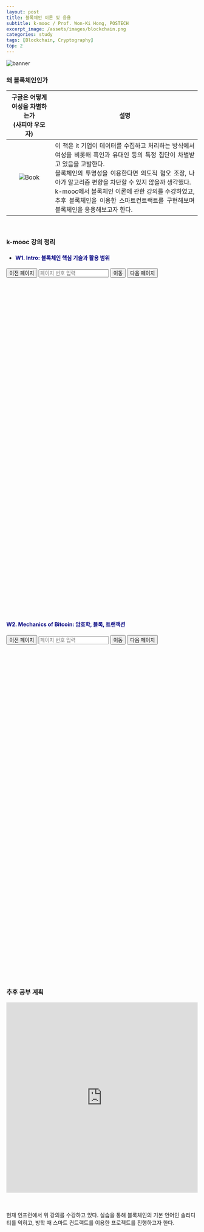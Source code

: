 ```yaml
---
layout: post
title: 블록체인 이론 및 응용
subtitle: k-mooc / Prof. Won-Ki Hong, POSTECH
excerpt_image: /assets/images/blockchain.png
categories: study
tags: [Blockchain, Cryptography] 
top: 2
---
```


![banner](https://github.com/oweenia03/owen/blob/main/_site/assets/images/blockchain.png)

### 왜 블록체인인가 ###

|구글은 어떻게 여성을 차별하는가<br>(사피야 우모자)  | 설명          |
|:-----------------------:|:---------------------:|
| ![Book](https://github.com/oweenia03/owen/blob/main/_site/assets/images/book_algorithms_of_oppression.jpg)   |  <div style="text-align: justify;">  이 책은 it 기업이 데이터를 수집하고 처리하는 방식에서 여성을 비롯해 흑인과 유대인 등의 특정 집단이 차별받고 있음을 고발한다.<br> 블록체인의 투명성을 이용한다면 의도적 혐오 조장, 나아가 알고리즘 편향을 차단할 수 있지 않을까 생각했다.<br>  k-mooc에서 블록체인 이론에 관한 강의를 수강하였고, 추후 블록체인을 이용한 스마트컨트랙트를 구현해보며 블록체인을 응용해보고자 한다.</div> |

<br>

### k-mooc 강의 정리
* <h4 style="color: navy;">W1. Intro: 블록체인 핵심 기술과 활용 범위</h4>


<div>
    <button id="prev-page1">이전 페이지</button>
    <input type="text" id="page-input1" placeholder="페이지 번호 입력" />
    <button id="go-to-page1">이동</button>
    <button id="next-page1">다음 페이지</button>
    <span id="page-info1"></span> <!-- 페이지 정보 표시 -->
</div>
<div id="pdf-viewer1" style="width: 100%; height: 600px; margin-bottom: 300px;"></div>

<h4 style="color: navy;"> W2. Mechanics of Bitcoin: 암호학, 블록, 트랜잭션</h4>

<div>
    <button id="prev-page2">이전 페이지</button>
    <input type="text" id="page-input2" placeholder="페이지 번호 입력" />
    <button id="go-to-page2">이동</button>
    <button id="next-page2">다음 페이지</button>
    <span id="page-info2"></span> <!-- 페이지 정보 표시 -->
</div>
<div id="pdf-viewer2" style="width: 100%; height: 600px; margin-bottom: 300px;"></div>

<script src="https://cdnjs.cloudflare.com/ajax/libs/pdf.js/2.10.377/pdf.min.js"></script>
<script src="https://cdnjs.cloudflare.com/ajax/libs/pdf.js/2.10.377/pdf.worker.min.js"></script>

<script>
    // PDF 파일 경로 설정
    const pdfUrls = [
        "https://raw.githubusercontent.com/oweenia03/owen/main/_site/assets/files/week1.pdf", // 첫 번째 PDF 파일 경로
        "https://raw.githubusercontent.com/oweenia03/owen/main/_site/assets/files/week2.pdf"  // 두 번째 PDF 파일 경로
    ];

    let pdfDocs = [null, null],
        pageNums = [1, 1],
        pageIsRendering = [false, false],
        pageNumIsPending = [null, null];

    // PDF.js 설정
    pdfjsLib.GlobalWorkerOptions.workerSrc = 'https://cdnjs.cloudflare.com/ajax/libs/pdf.js/2.10.377/pdf.worker.min.js';

    // PDF 문서 로드
    pdfUrls.forEach((url, index) => {
        pdfjsLib.getDocument(url).promise.then(pdfDoc_ => {
            pdfDocs[index] = pdfDoc_;
            renderPage(index, pageNums[index]);
        });
    });

    // 페이지 렌더링 함수
    const renderPage = (index, num) => {
        pageIsRendering[index] = true;

        pdfDocs[index].getPage(num).then(page => {
            const viewport = page.getViewport({ scale: 1 });
            const canvas = document.createElement('canvas');
            const ctx = canvas.getContext('2d');
            canvas.height = viewport.height;
            canvas.width = viewport.width;

            document.getElementById(`pdf-viewer${index + 1}`).innerHTML = ''; // 이전 페이지 삭제
            document.getElementById(`pdf-viewer${index + 1}`).appendChild(canvas);

            const renderCtx = {
                canvasContext: ctx,
                viewport: viewport
            };

            page.render(renderCtx).promise.then(() => {
                pageIsRendering[index] = false;

                if (pageNumIsPending[index] !== null) {
                    renderPage(index, pageNumIsPending[index]);
                    pageNumIsPending[index] = null;
                }

                // 페이지 정보 업데이트
                document.getElementById(`page-info${index + 1}`).textContent = `페이지 ${pageNums[index]} / ${pdfDocs[index].numPages}`;
            });
        });

        document.getElementById(`page-input${index + 1}`).value = num; // 페이지 번호 업데이트
    };

    // 페이지 이동 버튼 이벤트
    const setupPageNavigation = (index) => {
        document.getElementById(`go-to-page${index + 1}`).addEventListener('click', () => {
            const pageInput = document.getElementById(`page-input${index + 1}`).value;
            const num = parseInt(pageInput);

            if (num > 0 && num <= pdfDocs[index].numPages) {
                pageNums[index] = num;
                renderPage(index, pageNums[index]);
            }
        });

        document.getElementById(`prev-page${index + 1}`).addEventListener('click', () => {
            if (pageNums[index] <= 1) return; // 첫 페이지에서 이전 페이지 이동 방지
            pageNums[index]--;
            renderPage(index, pageNums[index]);
        });

        document.getElementById(`next-page${index + 1}`).addEventListener('click', () => {
            if (pageNums[index] >= pdfDocs[index].numPages) return; // 마지막 페이지에서 다음 페이지 이동 방지
            pageNums[index]++;
            renderPage(index, pageNums[index]);
        });
    };

    // 각 PDF에 대해 페이지 탐색 기능 설정
    pdfUrls.forEach((_, index) => setupPageNavigation(index));
</script>


### 추후 공부 계획
<iframe src="https://www.inflearn.com/course/%EB%B8%94%EB%A1%9D%EC%B2%B4%EC%9D%B8-%ED%94%84%EB%A1%9C%EA%B7%B8%EB%9E%98%EB%B0%8D-%EC%BD%94%EC%9D%B8%EC%A0%9C%EC%9E%91/dashboard" style="width:100%; height:500px;" frameborder="0"></iframe>

<br><br>현재 인프런에서 위 강의를 수강하고 있다. 실습을 통해 블록체인의 기본 언어인 솔리디티를 익히고, 방학 때 스마트 컨트랙트를 이용한 프로젝트를 진행하고자 한다.
